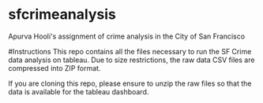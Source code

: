 # sfcrimeanalysis
Apurva Hooli's assignment of crime analysis in the City of San Francisco

#Instructions
This repo contains all the files necessary to run the SF Crime data analysis on tableau. Due to size restrictions, the raw data CSV files are compressed into ZIP format. 

If you are cloning this repo, please ensure to unzip the raw files so that the data is available for the tableau dashboard.
